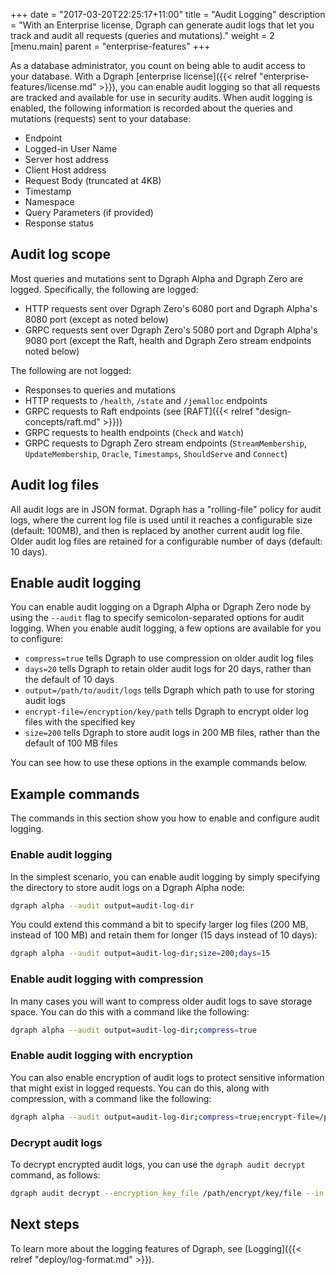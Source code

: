 +++
date = "2017-03-20T22:25:17+11:00"
title = "Audit Logging"
description = "With an Enterprise license, Dgraph can generate audit logs that let you track and audit all requests (queries and mutations)."
weight = 2
[menu.main]
    parent = "enterprise-features"
+++

As a database administrator, you count on being able to audit access to your
database. With a Dgraph 
[enterprise license]({{< relref "enterprise-features/license.md" >}}), you can
enable audit logging so that all requests are tracked and available for use in
security audits. When audit logging is enabled, the following information is
recorded about the queries and mutations (requests) sent to your database:

* Endpoint
* Logged-in User Name
* Server host address
* Client Host address
* Request Body (truncated at 4KB)
* Timestamp
* Namespace
* Query Parameters (if provided)
* Response status

## Audit log scope

Most queries and mutations sent to Dgraph Alpha and Dgraph Zero are logged.
Specifically, the following are logged:

* HTTP requests sent over Dgraph Zero's 6080 port and Dgraph Alpha's 8080 port (except as noted below)
* GRPC requests sent over Dgraph Zero's 5080 port and Dgraph Alpha's 9080 port (except the Raft, health and Dgraph Zero stream endpoints noted below)

The following are not logged:

* Responses to queries and mutations
* HTTP requests to `/health`, `/state` and `/jemalloc` endpoints
* GRPC requests to Raft endpoints (see [RAFT]({{< relref "design-concepts/raft.md" >}}))
* GRPC requests to health endpoints (`Check` and `Watch`)
* GRPC requests to Dgraph Zero stream endpoints (`StreamMembership`, `UpdateMembership`, `Oracle`, `Timestamps`, `ShouldServe` and `Connect`)
<!-- We don't have any docs to link to for the endpoints described in the last two bullets. TBD fix this so we are't referencing something not described elsewhere -->

## Audit log files

All audit logs are in JSON format. Dgraph has a "rolling-file" policy for audit
logs, where the current log file is used until it reaches a configurable size
(default: 100MB), and then is replaced by another current audit log file. Older
audit log files are retained for a configurable number of days (default: 10 days).

## Enable audit logging

You can enable audit logging on a Dgraph Alpha or Dgraph Zero node by using the
`--audit` flag to specify semicolon-separated options for audit logging. When
you enable audit logging, a few options are available for you to configure:

* `compress=true` tells Dgraph to use compression on older audit log files
* `days=20` tells Dgraph to retain older audit logs for 20 days, rather than the
default of 10 days
* `output=/path/to/audit/logs` tells Dgraph which path to use for storing audit logs
* `encrypt-file=/encryption/key/path` tells Dgraph to encrypt older log files
 with the specified key
* `size=200` tells Dgraph to store audit logs in 200 MB files,  rather than the
default of 100 MB files

You can see how to use these options in the example commands below.

## Example commands

The commands in this section show you how to enable and configure audit logging.

### Enable audit logging

In the simplest scenario, you can enable audit logging by simply specifying the 
directory to store audit logs on a Dgraph Alpha node:

```bash
dgraph alpha --audit output=audit-log-dir
```

You could extend this command a bit to specify larger log files (200 MB, instead
of 100 MB) and retain them for longer (15 days instead of 10 days):

```bash
dgraph alpha --audit output=audit-log-dir;size=200;days=15
```

### Enable audit logging with compression

In many cases you will want to compress older audit logs to save storage space.
You can do this with a command like the following:

```bash
dgraph alpha --audit output=audit-log-dir;compress=true
```

### Enable audit logging with encryption

You can also enable encryption of audit logs to protect sensitive information that
might exist in logged requests. You can do this, along with compression, with a
command like the following:

```bash
dgraph alpha --audit output=audit-log-dir;compress=true;encrypt-file=/path/to/encrypt/key/file
```

### Decrypt audit logs

To decrypt encrypted audit logs, you can use the `dgraph audit decrypt` command,
as follows:

```bash
dgraph audit decrypt --encryption_key_file /path/encrypt/key/file --in /path/to/encrypted/log/file --out /path/to/output/file
```

## Next steps

To learn more about the logging features of Dgraph, see [Logging]({{< relref "deploy/log-format.md" >}}).